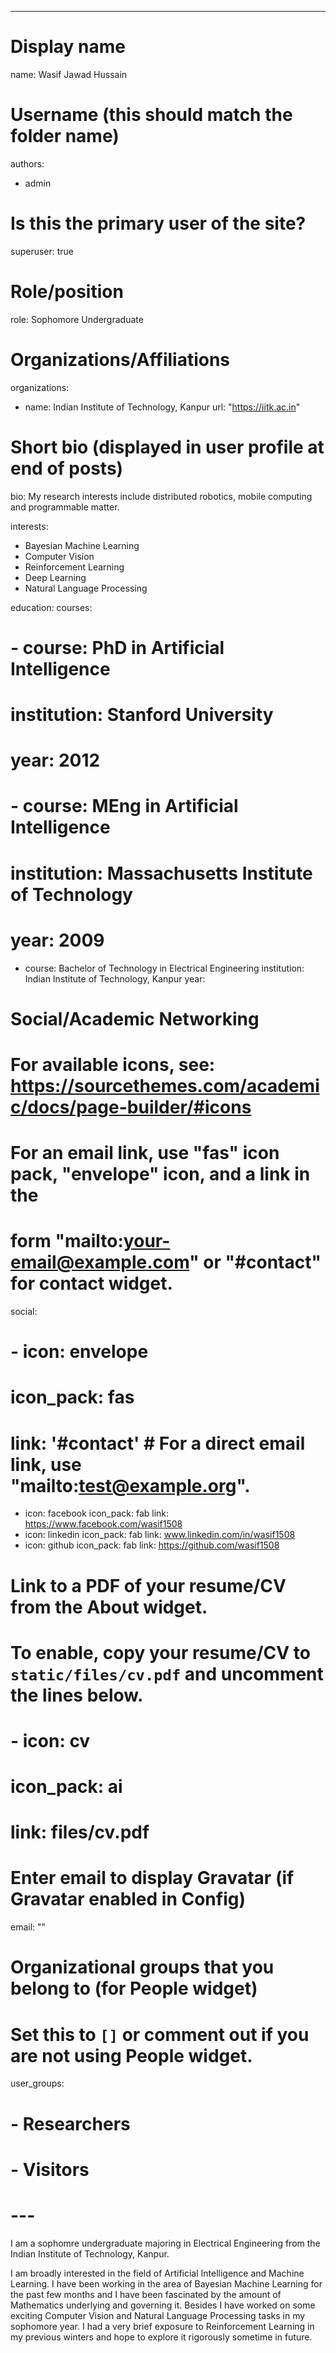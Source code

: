 ---
# Display name
name: Wasif Jawad Hussain

# Username (this should match the folder name)
authors:
- admin

# Is this the primary user of the site?
superuser: true

# Role/position
role: Sophomore Undergraduate

# Organizations/Affiliations
organizations:
- name: Indian Institute of Technology, Kanpur
  url: "https://iitk.ac.in"

# Short bio (displayed in user profile at end of posts)
bio: My research interests include distributed robotics, mobile computing and programmable matter.

interests:
- Bayesian Machine Learning
- Computer Vision
- Reinforcement Learning
- Deep Learning
- Natural Language Processing

education:
  courses:
 # - course: PhD in Artificial Intelligence
   # institution: Stanford University
  #  year: 2012
 # - course: MEng in Artificial Intelligence
   # institution: Massachusetts Institute of Technology
   # year: 2009
  - course: Bachelor of Technology in Electrical Engineering
    institution: Indian Institute of Technology, Kanpur
    year:

# Social/Academic Networking
# For available icons, see: https://sourcethemes.com/academic/docs/page-builder/#icons
#   For an email link, use "fas" icon pack, "envelope" icon, and a link in the
#   form "mailto:your-email@example.com" or "#contact" for contact widget.
social:
# - icon: envelope
 # icon_pack: fas
  # link: '#contact'  # For a direct email link, use "mailto:test@example.org".
- icon: facebook
  icon_pack: fab
  link: https://www.facebook.com/wasif1508
- icon: linkedin
  icon_pack: fab
  link: www.linkedin.com/in/wasif1508
- icon: github
  icon_pack: fab
  link: https://github.com/wasif1508
# Link to a PDF of your resume/CV from the About widget.
# To enable, copy your resume/CV to `static/files/cv.pdf` and uncomment the lines below.
# - icon: cv
#   icon_pack: ai
#   link: files/cv.pdf

# Enter email to display Gravatar (if Gravatar enabled in Config)
email: ""

# Organizational groups that you belong to (for People widget)
#   Set this to `[]` or comment out if you are not using People widget.
user_groups:
# - Researchers
# - Visitors
# ---
I am a sophomre undergraduate majoring in Electrical Engineering from the Indian Institute of Technology, Kanpur. 

I am broadly interested in the field of Artificial Intelligence and Machine Learning. I have been working in the area of Bayesian Machine Learning for the past few months and I have been fascinated by the amount of Mathematics underlying and governing it. Besides I have worked on some exciting Computer Vision and Natural Language Processing tasks in my sophomore year. I had a very brief exposure to Reinforcement Learning in my previous winters and hope to explore it rigorously sometime in future.
